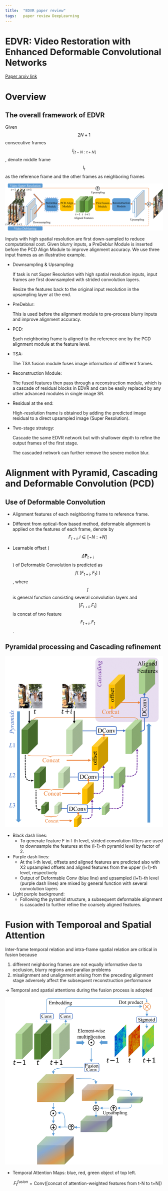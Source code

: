 ```yaml
---
title:  "EDVR paper review"
tags:	paper review DeepLearning
---
```

# EDVR: Video Restoration with Enhanced Deformable Convolutional Networks

[Paper arxiv link](https://arxiv.org/abs/1905.02716)

# Overview

## The overall framework of EDVR
Given $$2N+1$$ consecutive frames $$I_{[t-N:t+N]}$$, denote middle frame $$I_{t}$$ as the reference frame and the other frames as neighboring frames

![/assets/images/EDVR_paper_review/overall_structure-1.png](/assets/images/EDVR_paper_review/overall_structure-1.png)

Inputs with high spatial resolution are first down-sampled to reduce computational cost. Given blurry inputs, a PreDeblur Module is inserted before the PCD Align Module to improve alignment accuracy. We use three input frames as an illustrative example.

- Downsampling & Upsampling:

    If task is not Super Resolution with high spatial resolution inputs, input frames are first downsampled with strided convolution layers.

    Resize the features back to the original input resolution in the upsampling layer at the end.

- PreDeblur:

    This is used before the alignment module to pre-process blurry inputs and improve alignment accuracy.

- PCD:

    Each neighboring frame is aligned to the reference one by the PCD alignment module at the feature level.

- TSA:

    The TSA fusion module fuses image information of different frames.

- Reconstruction Module:

    The fused features then pass through a reconstruction module, which is a cascade of residual blocks in EDVR and can be easily replaced by any other advanced modules in single image SR.

- Residual at the end:

    High-resolution frame is obtained by adding the predicted image residual to a direct upsampled image (Super Resolution).

- Two-stage strategy:

    Cascade the same EDVR network but with shallower depth to refine the output frames of the first stage.

    The cascaded network can further remove the severe motion blur.

# Alignment with Pyramid, Cascading and Deformable Convolution (PCD)

## Use of Deformable Convolution

- Alignment features of each neighboring frame to reference frame.
- Different from optical-flow based method, deformable alignment is applied on the features of each frame, denote by $$F_{t+i},i \in [{-}N{:}{+}N]$$

- Learnable offset ($$\Delta \mathbf{P}_{t+i}$$) of Deformable Convolution is predicted as $$f(\ [F_{t+i}, F_t]\ )$$, where $$f$$ is general function consisting several convolution layers and $$[F_{t+i}, F_t]$$ is concat of two feature $$F_{t+i}, F_t$$.

## Pyramidal processing and Cascading refinement

![/assets/images/EDVR_paper_review/pcd_align-1.png](/assets/images/EDVR_paper_review/pcd_align-1.png)

- Black dash lines:
    - To generate feature F in l-th level, strided convolution filters are used to downsample the features at the (l-1)-th pyramid level by factor of 2.
- Purple dash lines:
    - At the l-th level, offsets and aligned features are predicted also with X2 upsampled offsets and aligned features from the upper (l+1)-th level, respectively
    - Output of Deformable Conv (blue line) and upsampled (l+1)-th level (purple dash lines) are mixed by general function with several convolution layers
- Light purple background:
    - Following the pyramid structure, a subsequent deformable alignment is cascaded to further refine the coarsely aligned features.

# Fusion with Temporoal and Spatial Attention

Inter-frame temporal relation and intra-frame spatial relation are critical in fusion because

1. different neighboring frames are not equally informative due to occlusion, blurry regions and parallax problems
2. misalignment and unalignment arising from the preceding alignment stage adversely affect the subsequent reconstruction performance

→ Temporal and spatial attentions during the fusion process is adopted

![/assets/images/EDVR_paper_review/tsa_fusion-1.png](/assets/images/EDVR_paper_review/tsa_fusion-1.png)

- Temporal Attention Maps: blue, red, green object of top left.

    $$F_{t}^{fusion} = \text{Conv}([\text{concat of attention-weighted features from t-N to t+N}])$$